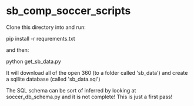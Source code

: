 # sb_comp_soccer_scripts

Clone this directory into and run:

pip install -r requrements.txt

and then:

python get_sb_data.py

It will download all of the open 360 (to a folder called 'sb_data') and create a sqllite database (called 'sb_data.sql')

The SQL schema can be sort of inferred by looking at soccer_db_schema.py and it is not complete! This is just a first pass!